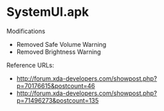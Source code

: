 # SystemUI.apk

Modifications

- Removed Safe Volume Warning
- Removed Brightness Warning

Reference URLs:

- http://forum.xda-developers.com/showpost.php?p=70176615&postcount=46
- http://forum.xda-developers.com/showpost.php?p=71496273&postcount=135
